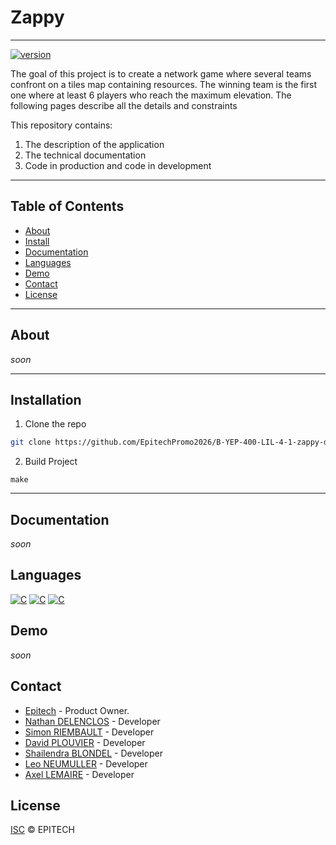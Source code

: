# Zappy
***
[![version](https://img.shields.io/badge/Version-1.0-vert)](https://github.com/Nathandelenclos/MyRPG)

The goal of this project is to create a network game where several teams confront on a tiles map containing
resources.
The winning team is the first one where at least 6 players who reach the maximum elevation.
The following pages describe all the details and constraints

This repository contains:

1.  The description of the application
2.  The technical documentation
3.  Code in production and code in development
***
## Table of Contents

-  [About](#about)
-  [Install](#installation)
-  [Documentation](#documentation)
-  [Languages](#languages)
-  [Demo](#demo)
-  [Contact](#contact)
-  [License](#license)
***

## About
<div id="about"></div>

_soon_

***

## Installation
<div id="installation"></div>

1. Clone the repo
```sh
git clone https://github.com/EpitechPromo2026/B-YEP-400-LIL-4-1-zappy-david.plouvier.git
```
2. Build Project
 ```shell
 make
 ```

***
## Documentation
<div id="documentation"></div>

_soon_

## Languages
<div id="languages"></div>

[![C](https://img.shields.io/badge/-C-grey)](https://github.com/EpitechPromo2026?language=c)
[![C](https://img.shields.io/badge/-C++-grey)](https://github.com/EpitechPromo2026?language=c%2B%2B)
[![C](https://img.shields.io/badge/-Python-informational)](https://github.com/EpitechPromo2026?language=python)

## Demo
<div id="demo"></div>

_soon_

## Contact
<div id="contact"></div>

-  [Epitech](https://www.epitech.eu/) - Product Owner.
-  [Nathan DELENCLOS](mailto:nathan.delenclos@epitech.eu) - Developer
-  [Simon RIEMBAULT](mailto:simon.riembault@epitech.eu) - Developer
-  [David PLOUVIER](mailto:david.plouvier@epitech.eu) - Developer
-  [Shailendra BLONDEL](mailto:shailendra.blondel@epitech.eu) - Developer
-  [Leo NEUMULLER](mailto:leo.neumuller@epitech.eu) - Developer
-  [Axel LEMAIRE](mailto:axel.lemaire@epitech.eu) - Developer

## License
<div id="license"></div>

[ISC](LICENSE) © EPITECH
